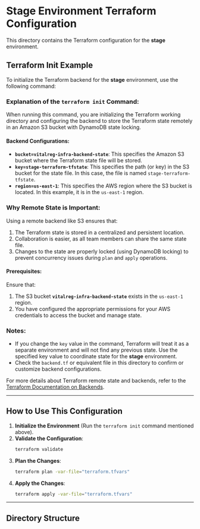 # Stage Environment Terraform Configuration

This directory contains the Terraform configuration for the **stage** environment.

## Terraform Init Example

To initialize the Terraform backend for the **stage** environment, use the following command:



### Explanation of the `terraform init` Command:
When running this command, you are initializing the Terraform working directory and configuring the backend to store the Terraform state remotely in an Amazon S3 bucket with DynamoDB state locking.

#### Backend Configurations:
- **`bucket=vitalreg-infra-backend-state`**: This specifies the Amazon S3 bucket where the Terraform state file will be stored.
- **`key=stage-terraform-tfstate`**: This specifies the path (or key) in the S3 bucket for the state file. In this case, the file is named `stage-terraform-tfstate`.
- **`region=us-east-1`**: This specifies the AWS region where the S3 bucket is located. In this example, it is in the `us-east-1` region.

### Why Remote State is Important:
Using a remote backend like S3 ensures that:
1. The Terraform state is stored in a centralized and persistent location.
2. Collaboration is easier, as all team members can share the same state file.
3. Changes to the state are properly locked (using DynamoDB locking) to prevent concurrency issues during `plan` and `apply` operations.

#### Prerequisites:
Ensure that:
1. The S3 bucket **`vitalreg-infra-backend-state`** exists in the `us-east-1` region.
2. You have configured the appropriate permissions for your AWS credentials to access the bucket and manage state.

### Notes:
- If you change the `key` value in the command, Terraform will treat it as a separate environment and will not find any previous state. Use the specified key value to coordinate state for the **stage** environment.
- Check the `backend.tf` or equivalent file in this directory to confirm or customize backend configurations.

For more details about Terraform remote state and backends, refer to the [Terraform Documentation on Backends](https://developer.hashicorp.com/terraform/docs/language/settings/backends/configuration).

---

## How to Use This Configuration

1. **Initialize the Environment** (Run the `terraform init` command mentioned above).
2. **Validate the Configuration**:
   ```bash
   terraform validate
   ```
3. **Plan the Changes**:
   ```bash
   terraform plan -var-file="terraform.tfvars"
   ```
4. **Apply the Changes**:
   ```bash
   terraform apply -var-file="terraform.tfvars"
   ```

---

## Directory Structure
